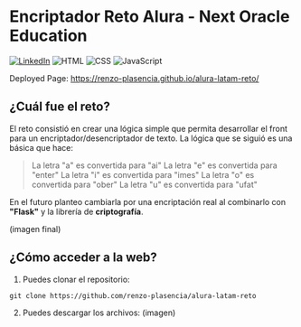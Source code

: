 # Encriptador Reto Alura - Next Oracle Education

[![LinkedIn](https://img.shields.io/badge/LinkedIn-0077B5?style=for-the-badge&logo=linkedin&logoColor=white)](https://www.linkedin.com/in/renzo-plasencia/) ![HTML](https://img.shields.io/badge/HTML5-E34F26?style=for-the-badge&logo=html5&logoColor=white) ![CSS](https://img.shields.io/badge/CSS3-1572B6?style=for-the-badge&logo=css3&logoColor=white) ![JavaScript](https://img.shields.io/badge/JavaScript-F7DF1E?style=for-the-badge&logo=javascript&logoColor=black)

Deployed Page: https://renzo-plasencia.github.io/alura-latam-reto/

## ¿Cuál fue el reto?
El reto consistió en crear una lógica simple que permita desarrollar el front para un encriptador/desencriptador de texto. La lógica que se siguió es una básica que hace:
> La letra "a" es convertida para "ai"
> La letra "e" es convertida para "enter"
> La letra "i" es convertida para "imes"
> La letra "o" es convertida para "ober"
> La letra "u" es convertida para "ufat"

En el futuro planteo cambiarla por una encriptación real al combinarlo con **"Flask"** y la librería de **criptografía**.

(imagen final)

## ¿Cómo acceder a la web?
1. Puedes clonar el repositorio:
```
git clone https://github.com/renzo-plasencia/alura-latam-reto
```

2. Puedes descargar los archivos:
(imagen)
